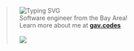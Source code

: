 >   ![Typing SVG](https://readme-typing-svg.herokuapp.com?font=Roboto&weight=600&size=40&duration=2500&pause=1000&color=10B981&width=435&height=69&lines=hello+there!+%F0%9F%91%8B%F0%9F%8F%BB;my+name+is+Gavin+%F0%9F%98%8E;i+like+to+make+stuff+%F0%9F%91%A8%F0%9F%8F%BB%E2%80%8D%F0%9F%92%BB;have+a+nice+day!+%F0%9F%92%96)
<br>  Software engineer from the Bay Area!
<br>  Learn more about me at <a href="https://gav.codes">__gav.codes__</a>
<br><br>  <a href="mailto:hey@gav.codes"><img src="https://img.shields.io/badge/hey@gav.codes-059669?logo=mailbox.org&logoColor=white"/></a>
